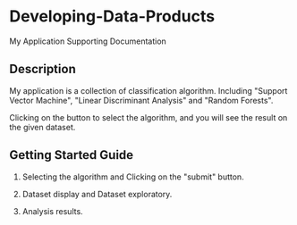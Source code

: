 Developing-Data-Products
========================

My Application Supporting Documentation

## Description

My application is a collection of classification algorithm. Including "Support Vector Machine", 
"Linear Discriminant Analysis" and "Random Forests". 

Clicking on the button to select the algorithm, and you will see the result on the given dataset.

## Getting Started Guide

1. Selecting the algorithm and Clicking on the "submit" button.

2. Dataset display and Dataset exploratory.

3. Analysis results.